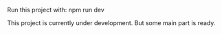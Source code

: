 Run this project with: npm run dev

This project is currently under development. But some main part is ready.
